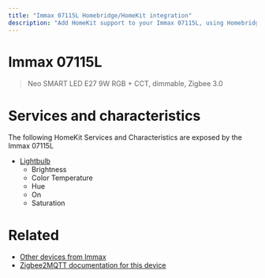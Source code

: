 ```yaml
---
title: "Immax 07115L Homebridge/HomeKit integration"
description: "Add HomeKit support to your Immax 07115L, using Homebridge, Zigbee2MQTT and homebridge-z2m."
---
```

<!---
This file has been GENERATED using src/docgen/docgen.ts
DO NOT EDIT THIS FILE MANUALLY!
-->
# Immax 07115L
> Neo SMART LED E27 9W RGB + CCT, dimmable, Zigbee 3.0


# Services and characteristics
The following HomeKit Services and Characteristics are exposed by
the Immax 07115L

* [Lightbulb](../../light.md)
  * Brightness
  * Color Temperature
  * Hue
  * On
  * Saturation


# Related
* [Other devices from Immax](../index.md#immax)
* [Zigbee2MQTT documentation for this device](https://www.zigbee2mqtt.io/devices/07115L.html)